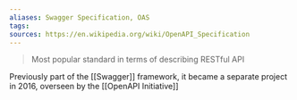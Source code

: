 ```yaml
---
aliases: Swagger Specification, OAS
tags: 
sources: https://en.wikipedia.org/wiki/OpenAPI_Specification
---
```


> Most popular standard in terms of describing RESTful API

Previously part of the [[Swagger]] framework, it became a separate project in 2016, overseen by the [[OpenAPI Initiative]]
